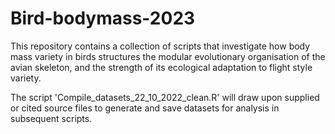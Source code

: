 # Bird-bodymass-2023
This repository contains a collection of scripts that investigate how body mass variety in birds structures the modular evolutionary organisation of the avian skeleton, and the strength of its ecological adaptation to flight style variety.

The script 'Compile_datasets_22_10_2022_clean.R' will draw upon supplied or cited source files to generate and save datasets for analysis in subsequent scripts.
